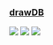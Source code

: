 ### [drawDB](https://github.com/drawdb-io/drawdb)

![](https://img.shields.io/github/license/drawdb-io/drawdb?style=flat-square) ![](https://img.shields.io/github/last-commit/scillidan/drawdb/main?label=last%20commit%20(fork)&style=flat-square) ![](https://img.shields.io/badge/Vercel-black?style=flat&logo=Vercel&logoColor=white)